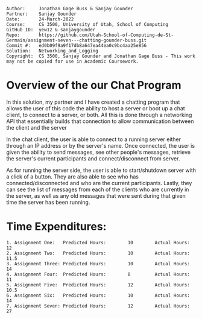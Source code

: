 ```
Author:     Jonathan Gage Buss & Sanjay Gounder
Partner:    Sanjay Gounder
Date:       24-March-2022
Course:     CS 3500, University of Utah, School of Computing
GitHub ID:  yew12 & sanjaygounder
Repo:       https://github.com/Utah-School-of-Computing-de-St-Germain/assignment-seven---chatting-gounder-buss.git
Commit #:   ed0b09f9a9f17db8a647ea44ea0c9bc4aa25e856
Solution:   Networking_and_Logging
Copyright:  CS 3500, Sanjay Gounder and Jonathan Gage Buss - This work may not be copied for use in Academic Coursework.
```
 
# Overview of the our Chat Program

In this solution, my partner and I have created a chatting program that allows the user of this code the ability to 
host a server or boot up a chat client, to connect to a server, or both. All this is done through a networking API that essentially
builds that connection to allow communication between the client and the server

In the chat client, the user is able to connect to a running server either through an IP address or by the server's name. 
Once connected, the user is given the ability to send messages, see other people's messages, retrieve the server's current participants 
and connect/disconnect from server. 

As for running the server side, the user is able to start/shutdown server with a click of a button. They are also able to see
who has connected/disconnected and who are the current participants. Lastly, they can see the list of messages from each of the clients
who are currently in the server, as well as any old messages that were sent during that given time the server has been running. 


# Time Expenditures:

    1. Assignment One:   Predicted Hours:        10        Actual Hours:       12
    2. Assignment Two:   Predicted Hours:        10        Actual Hours:       11.5 
    3. Assignment Three: Predicted Hours:        10        Actual Hours:       14 
    4. Assignment Four:  Predicted Hours:        8         Actual Hours:       11 
    5. Assignment Five:  Predicted Hours:        12        Actual Hours:       10.5 
    6. Assignment Six:   Predicted Hours:        10        Actual Hours:       14 
    7. Assignment Seven: Predicted Hours:        12        Actual Hours:       27

